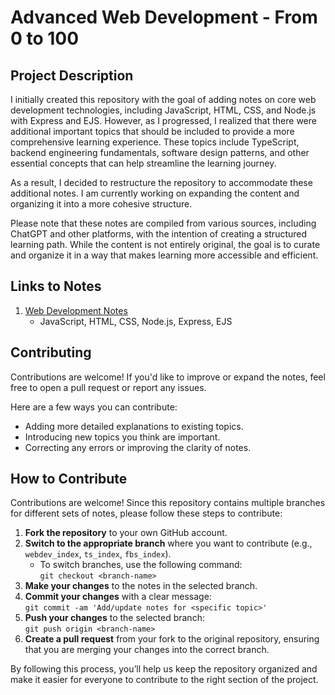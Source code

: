 # Advanced Web Development - From 0 to 100

## Project Description

I initially created this repository with the goal of adding notes on core web development technologies, including JavaScript, HTML, CSS, and Node.js with Express and EJS. However, as I progressed, I realized that there were additional important topics that should be included to provide a more comprehensive learning experience. These topics include TypeScript, backend engineering fundamentals, software design patterns, and other essential concepts that can help streamline the learning journey.

As a result, I decided to restructure the repository to accommodate these additional notes. I am currently working on expanding the content and organizing it into a more cohesive structure.

Please note that these notes are compiled from various sources, including ChatGPT and other platforms, with the intention of creating a structured learning path. While the content is not entirely original, the goal is to curate and organize it in a way that makes learning more accessible and efficient.

## Links to Notes

1. [Web Development Notes](https://github.com/sameerkatija/web-development-notes/tree/webdev_index)
   - JavaScript, HTML, CSS, Node.js, Express, EJS

## Contributing

Contributions are welcome! If you'd like to improve or expand the notes, feel free to open a pull request or report any issues.

Here are a few ways you can contribute:

- Adding more detailed explanations to existing topics.
- Introducing new topics you think are important.
- Correcting any errors or improving the clarity of notes.

## How to Contribute

Contributions are welcome! Since this repository contains multiple branches for different sets of notes, please follow these steps to contribute:

1. **Fork the repository** to your own GitHub account.
2. **Switch to the appropriate branch** where you want to contribute (e.g., `webdev_index`, `ts_index`, `fbs_index`).
   - To switch branches, use the following command:  
     `git checkout <branch-name>`
3. **Make your changes** to the notes in the selected branch.
4. **Commit your changes** with a clear message:  
   `git commit -am 'Add/update notes for <specific topic>'`
5. **Push your changes** to the selected branch:  
   `git push origin <branch-name>`
6. **Create a pull request** from your fork to the original repository, ensuring that you are merging your changes into the correct branch.

By following this process, you’ll help us keep the repository organized and make it easier for everyone to contribute to the right section of the project.
